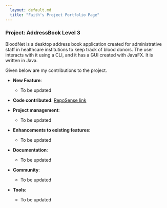 ```yaml
---
  layout: default.md
  title: "Faith's Project Portfolio Page"
---
```


### Project: AddressBook Level 3

BloodNet is a desktop address book application created for administrative staff in healthcare institutions to keep track of blood donors. The user interacts with it using a CLI, and it has a GUI created with JavaFX. It is written in Java.

Given below are my contributions to the project.

* **New Feature**:
  * To be updated

* **Code contributed**: [RepoSense link]()

* **Project management**:
  * To be updated

* **Enhancements to existing features**:
  * To be updated

* **Documentation**:
  * To be updated

* **Community**:
  * To be updated

* **Tools**:
  * To be updated
